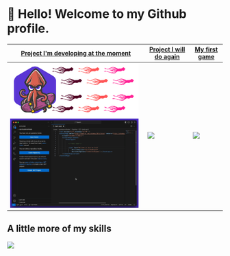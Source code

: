 # 👋 Hello! Welcome to my Github profile.

| [Project I'm developing at the moment](https://github.com/AndersonPull/Zoio_de_lula_MAUI) | [Project I will do again](https://github.com/AndersonPull/DrRobo.Init) | [My first game](https://github.com/AndersonPull/GAME_Flappy_Dragon)|
| --- | --- | --- |
|<img width="300" src="https://github.com/AndersonPull/Zoio_de_lula_MAUI/blob/main/images/banner.png"><img width="300" src="https://github.com/AndersonPull/Zoio_de_lula_MAUI/blob/main/images/Format.gif">|<img width="800" src="https://github.com/AndersonPull/DrRobo.Init/blob/main/Resources/ImgsBanners/mockup.png">|<img width="200" src="https://github.com/SM4UG/GAME_Flappy_Dragon/blob/master/FlappyDragon/imageR/FDGif.gif">|

## A little more of my skills 
<img height="180em" src="https://github-readme-stats.vercel.app/api/top-langs/?username=AndersonPull&layout=compact&langs_count=7&theme=dracula"/>
